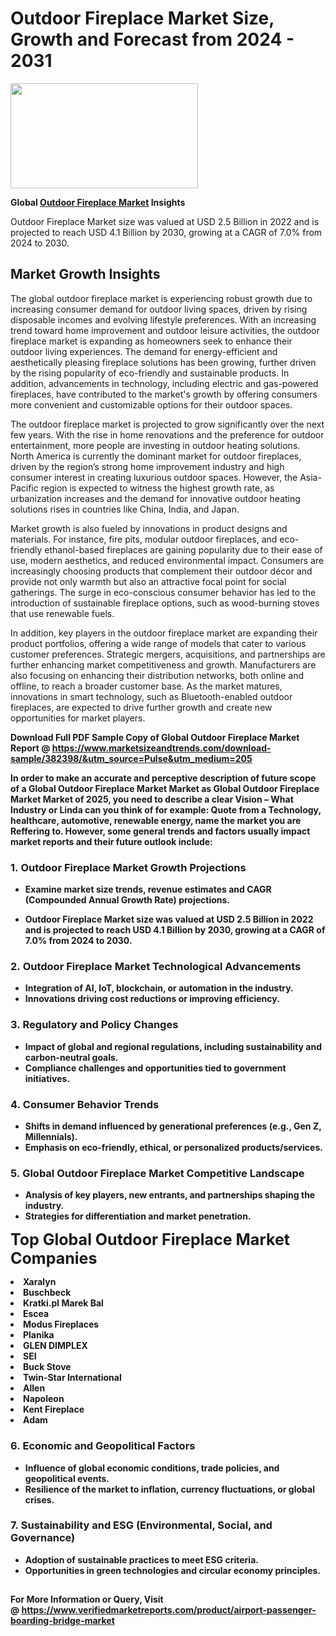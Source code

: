 <H1>Outdoor Fireplace Market Size, Growth and Forecast from 2024 - 2031</H1><img class="aligncenter size-medium wp-image-584254" src="https://thirdeyenews.in/wp-content/uploads/2024/09/Global-Market-Research-300x168.jpeg" alt="" width="300" height="168" /><p><strong>Global&nbsp;<a href="https://www.marketsizeandtrends.com/download-sample/382398/&amp;utm_source=Pulse&amp;utm_medium=205">Outdoor Fireplace Market</a> Insights</strong></p><p>Outdoor Fireplace Market size was valued at USD 2.5 Billion in 2022 and is projected to reach USD 4.1 Billion by 2030, growing at a CAGR of 7.0% from 2024 to 2030.</p><p><h2>Market Growth Insights</h2> <p>The global outdoor fireplace market is experiencing robust growth due to increasing consumer demand for outdoor living spaces, driven by rising disposable incomes and evolving lifestyle preferences. With an increasing trend toward home improvement and outdoor leisure activities, the outdoor fireplace market is expanding as homeowners seek to enhance their outdoor living experiences. The demand for energy-efficient and aesthetically pleasing fireplace solutions has been growing, further driven by the rising popularity of eco-friendly and sustainable products. In addition, advancements in technology, including electric and gas-powered fireplaces, have contributed to the market's growth by offering consumers more convenient and customizable options for their outdoor spaces.</p> <p><strong></strong></p> <p>The outdoor fireplace market is projected to grow significantly over the next few years. With the rise in home renovations and the preference for outdoor entertainment, more people are investing in outdoor heating solutions. North America is currently the dominant market for outdoor fireplaces, driven by the region’s strong home improvement industry and high consumer interest in creating luxurious outdoor spaces. However, the Asia-Pacific region is expected to witness the highest growth rate, as urbanization increases and the demand for innovative outdoor heating solutions rises in countries like China, India, and Japan.</p> <p>Market growth is also fueled by innovations in product designs and materials. For instance, fire pits, modular outdoor fireplaces, and eco-friendly ethanol-based fireplaces are gaining popularity due to their ease of use, modern aesthetics, and reduced environmental impact. Consumers are increasingly choosing products that complement their outdoor décor and provide not only warmth but also an attractive focal point for social gatherings. The surge in eco-conscious consumer behavior has led to the introduction of sustainable fireplace options, such as wood-burning stoves that use renewable fuels.</p> <p>In addition, key players in the outdoor fireplace market are expanding their product portfolios, offering a wide range of models that cater to various customer preferences. Strategic mergers, acquisitions, and partnerships are further enhancing market competitiveness and growth. Manufacturers are also focusing on enhancing their distribution networks, both online and offline, to reach a broader customer base. As the market matures, innovations in smart technology, such as Bluetooth-enabled outdoor fireplaces, are expected to drive further growth and create new opportunities for market players.</p> <p><strong></p><p><span class=""><strong>Download Full PDF Sample Copy of Global Outdoor Fireplace Market Report</strong> @ <a href="https://www.marketsizeandtrends.com/download-sample/382398/&amp;utm_source=Pulse&amp;utm_medium=205" target="_blank">https://www.marketsizeandtrends.com/download-sample/382398/&amp;utm_source=Pulse&amp;utm_medium=205</a></span></p><p>In order to make an accurate and perceptive description of future scope of a Global&nbsp;Outdoor Fireplace Market Market as Global&nbsp;Outdoor Fireplace Market Market of 2025, you need to describe a clear Vision &ndash; What Industry or Linda can you think of for example: Quote from a Technology, healthcare, automotive, renewable energy, name the market you are Reffering to. However, some general trends and factors usually impact market reports and their future outlook include:</p><h3>1.&nbsp;<strong>Outdoor Fireplace Market Growth Projections</strong></h3><ul><li>Examine market size trends, revenue estimates and CAGR (Compounded Annual Growth Rate) projections.</li><li><p>Outdoor Fireplace Market size was valued at USD 2.5 Billion in 2022 and is projected to reach USD 4.1 Billion by 2030, growing at a CAGR of 7.0% from 2024 to 2030.</p></li></ul><h3>2.&nbsp;<strong>Outdoor Fireplace Market Technological Advancements</strong></h3><ul><li>Integration of AI, IoT, blockchain, or automation in the industry.</li><li>Innovations driving cost reductions or improving efficiency.</li></ul><h3>3.&nbsp;<strong>Regulatory and Policy Changes</strong></h3><ul><li>Impact of global and regional regulations, including sustainability and carbon-neutral goals.</li><li>Compliance challenges and opportunities tied to government initiatives.</li></ul><h3>4.&nbsp;<strong>Consumer Behavior Trends</strong></h3><ul><li>Shifts in demand influenced by generational preferences (e.g., Gen Z, Millennials).</li><li>Emphasis on eco-friendly, ethical, or personalized products/services.</li></ul><h3>5.&nbsp;<strong>Global Outdoor Fireplace Market Competitive Landscape</strong></h3><ul><li>Analysis of key players, new entrants, and partnerships shaping the industry.</li><li>Strategies for differentiation and market penetration.</li></ul><p data-pm-slice="1 1 []"><span style="color: inherit; font-family: inherit; font-size: 25px;">Top Global Outdoor Fireplace Market Companies</span></p><div class="" data-test-id=""><p><li>Xaralyn</li><li> Buschbeck</li><li> Kratki.pl Marek Bal</li><li> Escea</li><li> Modus Fireplaces</li><li> Planika</li><li> GLEN DIMPLEX</li><li> SEI</li><li> Buck Stove</li><li> Twin-Star International</li><li> Allen</li><li> Napoleon</li><li> Kent Fireplace</li><li> Adam</li></p></div><h3>6.&nbsp;<strong>Economic and Geopolitical Factors</strong></h3><ul><li>Influence of global economic conditions, trade policies, and geopolitical events.</li><li>Resilience of the market to inflation, currency fluctuations, or global crises.</li></ul><h3>7.&nbsp;<strong>Sustainability and ESG (Environmental, Social, and Governance)</strong></h3><ul><li>Adoption of sustainable practices to meet ESG criteria.</li><li>Opportunities in green technologies and circular economy principles.</li></ul><h2><strong style="font-size: 14px;">For More Information or Query, Visit @&nbsp;</strong><a style="background-color: #ffffff; font-size: 14px;" href="https://www.marketsizeandtrends.com/report/outdoor-fireplace-market/" target="_blank">https://www.verifiedmarketreports.com/product/airport-passenger-boarding-bridge-market</a></h2>
